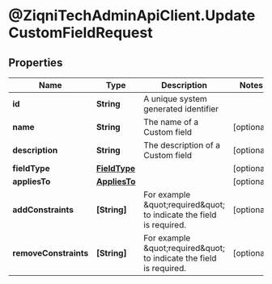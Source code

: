 # @ZiqniTechAdminApiClient.UpdateCustomFieldRequest

## Properties

Name | Type | Description | Notes
------------ | ------------- | ------------- | -------------
**id** | **String** | A unique system generated identifier | 
**name** | **String** | The name of a Custom field | [optional] 
**description** | **String** | The description of a Custom field | [optional] 
**fieldType** | [**FieldType**](FieldType.md) |  | [optional] 
**appliesTo** | [**AppliesTo**](AppliesTo.md) |  | [optional] 
**addConstraints** | **[String]** | For example \&quot;required\&quot; to indicate the field is required. | [optional] 
**removeConstraints** | **[String]** | For example \&quot;required\&quot; to indicate the field is required. | [optional] 


